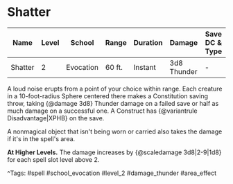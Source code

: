 # Shatter

| Name | Level | School | Range | Duration | Damage | Save DC & Type |
|------|-------|--------|-------|----------|--------|----------------|
| Shatter | 2 | Evocation | 60 ft. | Instant | 3d8 Thunder | - |

A loud noise erupts from a point of your choice within range. Each creature in a 10-foot-radius Sphere centered there makes a Constitution saving throw, taking {@damage 3d8} Thunder damage on a failed save or half as much damage on a successful one. A Construct has {@variantrule Disadvantage|XPHB} on the save.

A nonmagical object that isn't being worn or carried also takes the damage if it's in the spell's area.

**At Higher Levels.** The damage increases by {@scaledamage 3d8|2-9|1d8} for each spell slot level above 2.

^Tags: #spell #school_evocation #level_2 #damage_thunder #area_effect